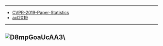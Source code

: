 
--------------
- [CVPR-2019-Paper-Statistics](https://github.com/hoya012/CVPR-2019-Paper-Statistics)
- [acl2019](http://www.acl2019.org/EN/program/papers.xhtml)

-----------------------------
![D8mpGoaUcAA3](https://pbs.twimg.com/media/D8mpGoaUcAA3-dm.png:large)\
---------
